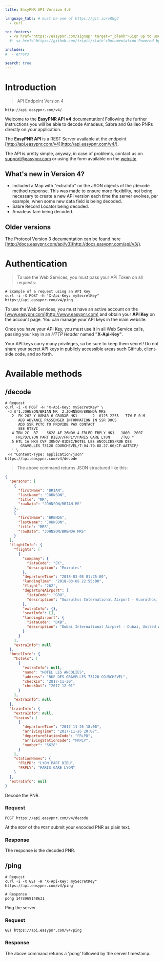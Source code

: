 ```yaml
---
title: EasyPNR API Version 4.0

language_tabs: # must be one of https://git.io/vQNgJ
  - curl

toc_footers:
  - <a href="https://easypnr.com/signup" target="_blank">Sign up to use this API</a>
  #- <a href='https://github.com/tripit/slate'>Documentation Powered by Slate</a>

includes:
#  - errors

search: true
---
```


# Introduction

> API Endpoint Version 4

```
http://api.easypnr.com/v4/
```

Welcome to the **EasyPNR API v4** documentation! Following the further instructions you will be able to decode Amadeus, Sabre and Galileo PNRs directly on your application.

The **EasyPNR API** is a REST Server available at the endpoint [http://api.easypnr.com/v4](http://api.easypnr.com/v4/).

The API is pretty simple, anyway, in case of problems, contact us on [support@easypnr.com](mailto:support@easypnr.com) or using the form available on the [website](http://www.easypnr.com/contact).

## What's new in Version 4?

 - Included a Map with "extraInfo" on the JSON objects of the /decode method response. This was made to ensure more flexibility, not being necessary to create a new API version each time the server evolves, per example, when some new data field is being decoded.
 - Sabre Record Locator being decoded.
 - Amadeus fare being decoded.

## Older versions

The Protocol Version 3 documentation can be found here  [http://docs.easypnr.com/api/v3](http://docs.easypnr.com/api/v3/).

# Authentication

> To use the Web Services, you must pass your API Token on all requests:

```curl
# Example of a request using an API Key
curl -i -X POST -h "X-Api-Key: mySecretKey" https://api.easypnr.com/v4/ping
```

To use the Web Services, you must have an active account on the [www.easypnr.com](http://www.easypnr.com) and obtain your **API Key** on the account page. You can manage your API keys in the main website.

Once you have your API Key, you must use it in all Web Service calls, passing your key in an *HTTP Header* named **"X-Api-Key"**.

Your API keys carry many privileges, so be sure to keep them secret! Do not share your secret API keys in publicly accessible areas such GitHub, client-side code, and so forth.

# Available methods

## /decode

```curl
# Request
curl -i -X POST -H "X-Api-Key: mySecretKey" \
 -d $'1.JOHNSON/BRIAN MR  2.JOHNSON/BRENDA MRS                             
   2  EK 262 Y 08MAR 6 GRUDXB HK1       2  0125 2255   77W E 0 M               
      ADD ADVANCE PASSENGER INFORMATION IN SSR DOCS                            
      ADD SSR PCTC TO PROVIDE PAX CONTACT                                      
      SEE RTSVC                                                                
   4 TRN 2C  87    6628 AF 26NOV 4 FRLPD FRPLY HK1   1800  2007                 
     FRLPD/LYON PART DIEU//FRPLY/PARIS GARE LYON     /TGD *
   5 HTL 1A HK4 CVF 30NOV-01DEC/HOTEL LES ANCOLIES/RUE DES                      
       GRAVELLES 73120 COURCHEVEL/T-04.79.08.27.66/CF-AATRIP/                     
   ' \
 -H "Content-Type: application/json"   https://api.easypnr.com/v4/decode
```


> The above command returns JSON structured like this:

```json
{
  "persons": [
    {
      "firstName": "BRIAN",
      "lastName": "JOHNSON",
      "title": "MR",
      "rawData": "JOHNSON/BRIAN MR"
    },
    {
      "firstName": "BRENDA",
      "lastName": "JOHNSON",
      "title": "MRS",
      "rawData": "JOHNSON/BRENDA MRS"
    }
  ],
  "flightInfo": {
    "flights": [
      {
        "company": {
          "iataCode": "EK",
          "description": "Emirates"
        },
        "departureTime": "2018-03-08 01:25:00",
        "landingTime": "2018-03-08 22:55:00",
        "flight": "262",
        "departureAirport": {
          "iataCode": "GRU",
          "description": "Guarulhos International Airport - Guarulhos, São Paulo, Brazil"
        },
        "extraInfo": {},
        "seatInfo": [],
        "landingAirport": {
          "iataCode": "DXB",
          "description": "Dubai International Airport - Dubai, United Arab Emirates"
        }
      }
    ],
    "extraInfo": null
  },
  "hotelInfo": {
    "hotels": [
      {
        "extraInfo": null,
        "name": "HOTEL LES ANCOLIES",
        "address": "RUE DES GRAVELLES 73120 COURCHEVEL",
        "checkIn": "2017-11-30",
        "checkOut": "2017-12-01"
      }
    ],
    "extraInfo": null
  },
  "trainInfo": {
    "extraInfo": null,
    "trains": [
      {
        "departureTime": "2017-11-26 18:00",
        "arrivingTime": "2017-11-26 20:07",
        "departureStationCode": "FRLPD",
        "arrivingStationCode": "FRPLY",
        "number": "6628"
      }
    ],
    "stationNames": {
      "FRLPD": "LYON PART DIEU",
      "FRPLY": "PARIS GARE LYON"
    }
  },
  "extraInfo": null
}
```

Decode the PNR.

### Request

`POST https://api.easypnr.com/v4/decode`

At the `BODY` of the `POST` submit your encoded PNR as plain text.

### Response

The response is the decoded PNR.

<!-- aside class="success">
Remember — a happy kitten is an authenticated kitten!
</aside-->

## /ping

```curl
# Request
curl -i -X GET -H "X-Api-Key: mySecretKey"  https://api.easypnr.com/v4/ping
```

```text
# Response
pong 1478969148631
```
Ping the server.

### Request

`GET https://api.easypnr.com/v4/ping`

### Response
The above command returns a 'pong' followed by the server timestamp.

